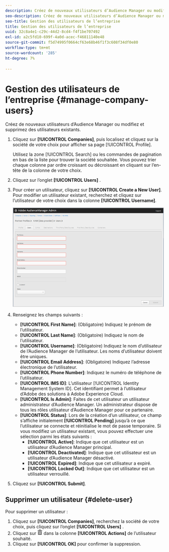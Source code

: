 ```yaml
---
description: Créez de nouveaux utilisateurs d’Audience Manager ou modifiez et supprimez des utilisateurs existants.
seo-description: Créez de nouveaux utilisateurs d’Audience Manager ou modifiez et supprimez des utilisateurs existants.
seo-title: Gestion des utilisateurs de l’entreprise
title: Gestion des utilisateurs de l’entreprise
uuid: 32c8a4e1-c29c-44d2-8cd4-f4f1be707492
exl-id: a2c5fd10-699f-4a0d-acec-f46811140e48
source-git-commit: f5d74995f0664cf63e68b46f1f3c608f34df0e80
workflow-type: tm+mt
source-wordcount: '285'
ht-degree: 7%

---
```


# Gestion des utilisateurs de l’entreprise {#manage-company-users}

Créez de nouveaux utilisateurs d’Audience Manager ou modifiez et supprimez des utilisateurs existants.

<!-- t_manage_company_users.xml -->

1. Cliquez sur **[!UICONTROL Companies]**, puis localisez et cliquez sur la société de votre choix pour afficher sa page [!UICONTROL Profile].

   Utilisez la zone [!UICONTROL Search] ou les commandes de pagination en bas de la liste pour trouver la société souhaitée. Vous pouvez trier chaque colonne par ordre croissant ou décroissant en cliquant sur l’en-tête de la colonne de votre choix.
1. Cliquez sur l’onglet **[!UICONTROL Users]** .
1. Pour créer un utilisateur, cliquez sur **[!UICONTROL Create a New User]**. Pour modifier un utilisateur existant, recherchez et cliquez sur l’utilisateur de votre choix dans la colonne **[!UICONTROL Username]**.

   ![](assets/users.png)

1. Renseignez les champs suivants :

   * **[!UICONTROL First Name]**: (Obligatoire) Indiquez le prénom de l’utilisateur.
   * **[!UICONTROL Last Name]**: (Obligatoire) Indiquez le nom de l’utilisateur.
   * **[!UICONTROL Username]**: (Obligatoire) Indiquez le nom d’utilisateur de l’Audience Manager de l’utilisateur. Les noms d’utilisateur doivent être uniques.
   * **[!UICONTROL Email Address]**: (Obligatoire) Indiquez l’adresse électronique de l’utilisateur.
   * **[!UICONTROL Phone Number]**: Indiquez le numéro de téléphone de l’utilisateur.
   * **[!UICONTROL IMS ID]**: L’utilisateur  [!UICONTROL Identity Management System ID]. Cet identifiant permet à l’utilisateur d’Adobe des solutions à Adobe Experience Cloud.
   * **[!UICONTROL Is Admin]**: Faites de cet utilisateur un utilisateur administrateur d’Audience Manager. Un administrateur dispose de tous les rôles utilisateur d’Audience Manager pour ce partenaire.
   * **[!UICONTROL Status]**: Lors de la création d’un utilisateur, ce champ s’affiche initialement  **[!UICONTROL Pending]** jusqu’à ce que l’utilisateur se connecte et réinitialise le mot de passe temporaire. Si vous modifiez un utilisateur existant, vous pouvez effectuer une sélection parmi les états suivants :
      * **[!UICONTROL Active]**: Indique que cet utilisateur est un utilisateur d’Audience Manager principal.
      * **[!UICONTROL Deactivated]**: Indique que cet utilisateur est un utilisateur d’Audience Manager désactivé.
      * **[!UICONTROL Expired]**: Indique que cet utilisateur a expiré.
      * **[!UICONTROL Locked Out]**: Indique que cet utilisateur est un utilisateur verrouillé.

1. Cliquez sur **[!UICONTROL Submit]**.

## Supprimer un utilisateur {#delete-user}

Pour supprimer un utilisateur :

1. Cliquez sur **[!UICONTROL Companies]**, recherchez la société de votre choix, puis cliquez sur l’onglet **[!UICONTROL Users]** .
1. Cliquez sur ![](assets/icon_delete.png) dans la colonne **[!UICONTROL Actions]** de l’utilisateur souhaité.
1. Cliquez sur **[!UICONTROL OK]** pour confirmer la suppression.
